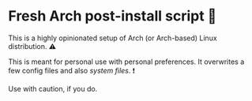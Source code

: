 # Fresh Arch post-install script 🤖

This is a highly opinionated setup of Arch (or Arch-based) Linux distribution. ⚠️ 

This is meant for personal use with personal preferences.
It overwrites a few config files and also *system files*. ❗

Use with caution, if you do.